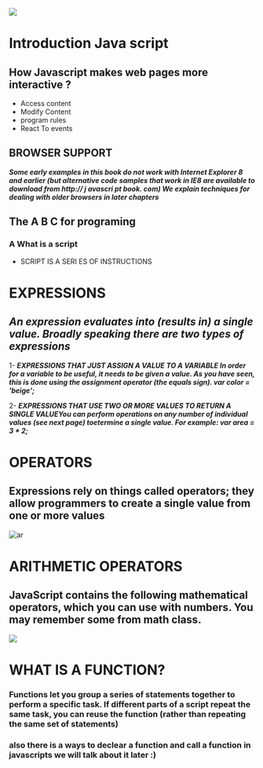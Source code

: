 
![](https://encrypted-tbn0.gstatic.com/images?q=tbn:ANd9GcTuMQ5lMK6fOhJ96JFeb6ddDqEJjy7VbDSKmZEvJcRnuj1LMnH24A&s)


# Introduction Java script

## How Javascript makes web pages more interactive ?

- Access content
- Modify Content
- program rules 
- React To events 

## BROWSER SUPPORT

***Some early examples in this book do not work with Internet Explorer 8 and earlier (but alternative code samples that work in IE8 are available to download from http:// j avascri pt book. com) We explain techniques for dealing with older browsers in later chapters***

## The A B C for programing 

### A  What is a script 

- SCRIPT IS A SERI ES OF INSTRUCTIONS 

# EXPRESSIONS 

## ***An expression evaluates into (results in) a single value. Broadly speaking there are two types of expressions***

1- ***EXPRESSIONS THAT JUST ASSIGN A VALUE TO A VARIABLE In order for a variable to be useful, it needs to be given a value. As you have seen, this is done using the assignment operator (the equals sign). var color = 'beige';***

2- ***EXPRESSIONS THAT USE TWO OR MORE VALUES TO RETURN A SINGLE VALUEYou can perform operations on any number of individual values (see next page) toetermine a single value. For example: var area = 3 * 2;***

# OPERATORS 

## Expressions rely on things called operators; they allow programmers to create a single value from one or more values


![ar](https://qph.fs.quoracdn.net/main-qimg-229791c28f5e87859491957dfe17049d)

# ARITHMETIC OPERATORS 


## JavaScript contains the following mathematical operators, which you can use with numbers. You may remember some from math class. 


![](https://qph.fs.quoracdn.net/main-qimg-26a7e6bcec26212af66ea9f5457753c5)


# WHAT IS A FUNCTION?

### Functions let you group a series of statements together to perform a specific task. If different parts of a script repeat the same task, you can reuse the function (rather than repeating the same set of statements)

### also there is a ways to declear a function and call a function in javascripts we will talk about it later :) 


